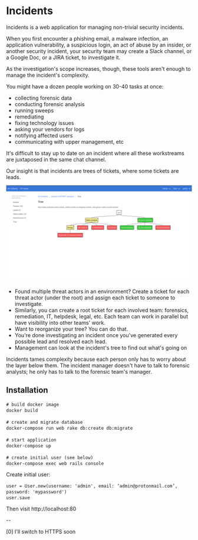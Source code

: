 # Incidents

Incidents is a web application for managing non-trivial security incidents.

When you first encounter a phishing email, a malware infection, an application
vulnerability, a suspicious login, an act of abuse by an insider, or another
security incident, your security team may create a Slack channel, or a Google
Doc, or a JIRA ticket, to investigate it.

As the investigation's scope increases, though, these tools aren't enough to
manage the incident's complexity.

You might have a dozen people working on 30-40 tasks at once:

- collecting forensic data
- conducting forensic analysis
- running sweeps
- remediating
- fixing technology issues
- asking your vendors for logs
- notifying affected users
- communicating with upper management, etc

It's difficult to stay up to date on an incident where all these workstreams are juxtaposed in the same chat channel.

Our insight is that incidents are trees of tickets, where some tickets are
leads.

![tree](screenshots/incident_tree.png)

- Found multiple threat actors in an environment? Create a ticket for each
  threat actor (under the root) and assign each ticket to someone to investigate.
- Similarly, you can create a root ticket for each involved team: forensics,
  remediation, IT, helpdesk, legal, etc. Each team can work in parallel but have
  visibility into other teams' work.
- Want to reorganize your tree? You can do that.
- You're done investigating an incident once you've generated every possible
  lead and resolved each lead.
- Management can look at the incident's tree to find out what's going on

Incidents tames complexity because each person only has to worry about the layer
below them. The incident manager doesn't have to talk to forensic analysts; he
only has to talk to the forensic team's manager.

## Installation

```
# build docker image
docker build

# create and migrate database
docker-compose run web rake db:create db:migrate

# start application
docker-compose up

# create initial user (see below)
docker-compose exec web rails console
```

Create initial user:

```
user = User.new(username: 'admin', email: ‘admin@protonmail.com’, password: 'mypassword')
user.save
```

Then visit http://localhost:80

--

[0] I'll switch to HTTPS soon
